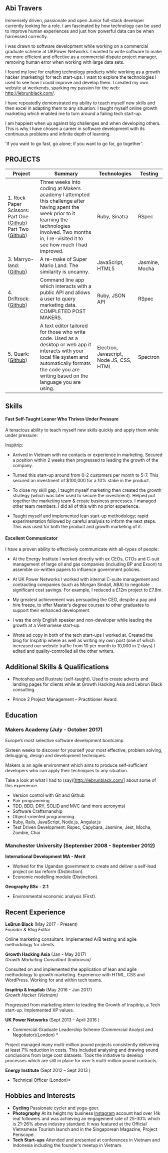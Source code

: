 ## Abi Travers

Immensely driven, passionate and open Junior full-stack developer currently looking for a role. I am fascinated by how technology can be used to improve human experiences and just how powerful data can be when harnessed correctly.

I was drawn to software development while working on a commercial graduate scheme at UKPower Networks. I wanted to write software to make me more efficient and effective as a commercial dispute project manager, removing human error when working with large data sets. 

I found my love for crafting technology products while working as a growth hacker (marketing) for tech start-ups. I want to explore the technologies I used to see how I could improve and develop them. I created my own website at weekends, sparking my passion for the web: http://lebrunblack.com/.

I have repeatedly demonstrated my ability to teach myself new skills and then excel in adapting them to any situation. I taught myself online growth marketing which enabled me to turn around a failing tech start-up.

I am happiest when up against big challenges and when developing others. This is why I have chosen a career in software development with its continuous problems and infinite depth of learning.

'If you want to go fast, go alone; if you want to go far, go together'.


## PROJECTS
| Project       | Summary       | Technologies  | Testing |
| ------------- |---------------| --------------|---------|
| 1. Rock Paper Scissors: Part One ([Github](https://github.com/abitravers1989/rps-challenge))  Part Two ([Github](https://github.com/abitravers1989/rps-challenge-improved-))| Three weeks into coding at Makers academy I attempted this challenge after having spent the week prior to it learning the technologies involved. Two months in, I re-visited it to see how much I had improved. |Ruby, Sinatra | RSpec |
| 3. Marryo-land: ([Github](https://github.com/nick-otter/marryo-land))| A re-make of Super Mario Land. The similarity is uncanny. | JavaScript, HTML5  | Jasmine, Mocha |
| 4. Driftrock: ([Github](https://github.com/abitravers1989/driftrock))| Command line app which interacts with a public API and allows a user to query marketing data. COMPLETED POST MAKERS. | Ruby, JSON API | RSpec |
| 5. Quark: ([Github](https://github.com/FreddieCodes/PDAF-Text-editor)) | A text editor tailored for those who write code. Used as a desktop or web app it interacts with your local file system and automatically formats the code you are writing based on the language you are using. | Electron, Javascript, Node JS, CSS, HTML | Spectron |


## Skills ##

#### Fast Self-Taught Leaner Who Thrives Under Pressure ####

A tenacious ability to teach myself new skills quickly and apply them while under pressure:

Inspitrip:

- Arrived in Vietnam with no contacts or experience in marketing. Secured a position within 2 weeks then progressed to leading the growth of the company.

- Turned this start-up around from 0-2 customers per month to 5-7. This secured an investment of $100,000 for a 10% stake in the product.

- To close my skill gap, I taught myself marketing then created the growth strategy (which was later used to secure the investment). Helped put together the marketing team & create business processes. I managed other team members. I did all of this with no prior experience.

- Taught myself and implemented lean start-up methodology; rapid experimentation followed by careful analysis to inform the next steps. This was used for both the product and growth marketing of it.


#### Excellent Communicator ####

I have a proven ability to effectively communicate with all-types of people:

- At the Energy Institute I worked directly with ex CEOs, CTOs and C-suit management of large oil and gas companies (including BP and Exxon) to assemble co-written papers to influence government policies.

- At UK Power Networks I worked with internal C-suite management and contracting companies (such as Morgan Sindall, ABA) to negotiate significant cost savings. For example, I reduced a £12m project to £7.8m.

- My greatest achievement was persuading the CEO, despite a pay and hire freeze, to offer Master’s degree courses to other graduates to support their enhanced development.  

- I was the only English speaker and non-developer while leading the growth at a Vietnamese start-up.

- Wrote ad copy in both of the tech start-ups I worked at. Created the blog for Inspitrip where as well as writing my own post (one of which increased our website traffic from 10 per month to 10,000 in 2 days) I edited and quality-controlled all the other writers. 


## Additional Skills & Qualifications ##

- Photoshop and Illustrate (self-taught). Used to create adverts and landing pages for clients while at Growth Hacking Asia and Lebrun Black consulting.

- Prince 2 Project Management – Practitioner Award.

## Education ##

### Makers Academy (July - October 2017) ###

Europe’s most selective software development bootcamp.

Sixteen weeks to discover for yourself your most effective; problem solving, debugging, design and development techniques.

Makers is an agile environment which aims to produce self-sufficient developers who can apply their techniques to any situation.

Take a look at what I had to (say)[http://lebrunblack.com/] about some of this experience.

- Version control with Git and Github
- Pair programming
- TDD, BDD, DRY, SOLID and MVC (and more acronyms)
- Software Craftsmanship
- Object­-oriented programming
- Ruby, Rails, JavaScript, Node.js, Angular.js
- Test Driven Development: Rspec, Capybara, Jasmine, Jest, Mocha, Zombie, Chai

### Manchester University (September 2008 - September 2012) ###

**International Development MA - Merit**

- Worked for the Ugandan government to create and deliver a self-lead project on tax reform (Distinction).
- Economic modelling module (Distinction).

**Geography BSc - 2:1**

- Environmental economic analysis (First).

## Recent Experience ##

**LeBrun Black** (May 2017 - Present)    
*Founder & Blog Editor*

Online marketing consultant. Implemented A/B testing and agile methodology for clients.

**Growth Hacking Asia** (Jan - May 2017)   
*Growth Marketing Consultant (Indonesia)*

Consulted on and implemented the application of lean and agile methodology to growth marketing. Experience with HTML, CSS and WordPress. Working for and within tech teams.


**Inspitrip & Inspilab** (May 2016 - Jan 2017)   
*Growth Hacker (Vietnam)*  

Progressed from marketing intern to leading the Growth of Inspitrip, a Tech start-up.
Implemented XP values.

**UK Power Networks** (Sept 2013 – April 2016 )   
* Commercial Graduate Leadership Scheme (Commercial Analyst and Negotiator)(London) *  

Project managed many multi-million pound projects consistently delivering at least 7% reduction in costs. This included analysing and drawing sound conclusions from large cost datasets. Took the initiative to develop processes which are still in place for over 5 multi-million pound contracts.

**Energy Institute** (Sept 2012 – Sept 2013 )   
* Technical Officer (London)*  


## Hobbies and Interests ##
- **Cycling** Passionate cycler and yoga-goer.
- **Photography** At its height my business [Instagram](https://www.instagram.com/lebrun_black/) account had over 14k real followers and was achieving an engagement rate of 25-30% which is 21-26% above industry standard. It was featured at the Official Vietnamese Tourism launch and in the Singaporean Magazine, Project Periscope.
- **Tech Start-ups** Attended and presented at conferences in Vietnam and Indonesia including the founder’s meetup in Vietnam. 
